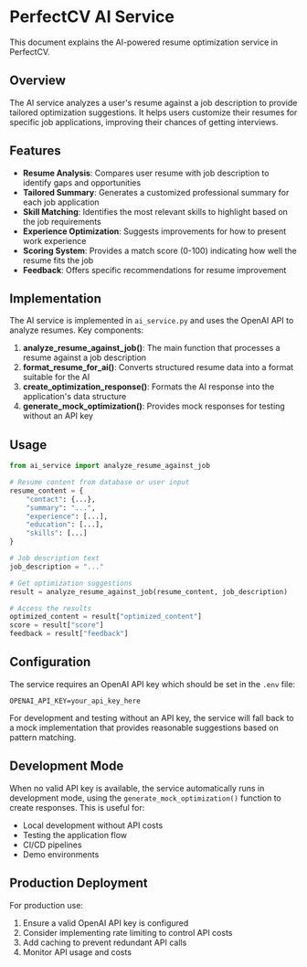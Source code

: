 # PerfectCV AI Service

This document explains the AI-powered resume optimization service in PerfectCV.

## Overview

The AI service analyzes a user's resume against a job description to provide tailored optimization suggestions. It helps users customize their resumes for specific job applications, improving their chances of getting interviews.

## Features

- **Resume Analysis**: Compares user resume with job description to identify gaps and opportunities
- **Tailored Summary**: Generates a customized professional summary for each job application
- **Skill Matching**: Identifies the most relevant skills to highlight based on the job requirements
- **Experience Optimization**: Suggests improvements for how to present work experience
- **Scoring System**: Provides a match score (0-100) indicating how well the resume fits the job
- **Feedback**: Offers specific recommendations for resume improvement

## Implementation

The AI service is implemented in `ai_service.py` and uses the OpenAI API to analyze resumes. Key components:

1. **analyze_resume_against_job()**: The main function that processes a resume against a job description
2. **format_resume_for_ai()**: Converts structured resume data into a format suitable for the AI
3. **create_optimization_response()**: Formats the AI response into the application's data structure
4. **generate_mock_optimization()**: Provides mock responses for testing without an API key

## Usage

```python
from ai_service import analyze_resume_against_job

# Resume content from database or user input
resume_content = {
    "contact": {...},
    "summary": "...",
    "experience": [...],
    "education": [...],
    "skills": [...]
}

# Job description text
job_description = "..."

# Get optimization suggestions
result = analyze_resume_against_job(resume_content, job_description)

# Access the results
optimized_content = result["optimized_content"]
score = result["score"]
feedback = result["feedback"]
```

## Configuration

The service requires an OpenAI API key which should be set in the `.env` file:

```
OPENAI_API_KEY=your_api_key_here
```

For development and testing without an API key, the service will fall back to a mock implementation that provides reasonable suggestions based on pattern matching.

## Development Mode

When no valid API key is available, the service automatically runs in development mode, using the `generate_mock_optimization()` function to create responses. This is useful for:

- Local development without API costs
- Testing the application flow
- CI/CD pipelines
- Demo environments

## Production Deployment

For production use:

1. Ensure a valid OpenAI API key is configured
2. Consider implementing rate limiting to control API costs
3. Add caching to prevent redundant API calls
4. Monitor API usage and costs 